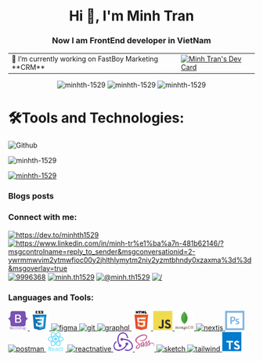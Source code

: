 <h1 align="center">Hi 👋, I'm Minh Tran</h1>
<h3 align="center">Now I am FrontEnd developer in VietNam</h3>

<table>
<tr>
  <td valign="center">
    🔭 I’m currently working on FastBoy Marketing **CRM**
<td >
    <a href="https://app.daily.dev/Rhitta"><img src="https://api.daily.dev/devcards/63cd2d3debc44564b7cd51dd70386991.png?r=o0p" width="400" alt="Minh Tran's Dev Card"/></a>
  </td>

</tr>
</table>

<p align="center">
<img width="40%" src="https://github-readme-stats.vercel.app/api/top-langs?username=minhth-1529&show_icons=true&theme=dracula&title_color=ff8000&text_color=ffffff&bg_color=6a6a6a&locale=en&layout=compact&hide_border=true" alt="minhth-1529" /> 
<img width="48%" src="https://github-readme-stats.vercel.app/api?username=minhth-1529&show_icons=true&theme=dracula&title_color=ff8000&text_color=ffffff&bg_color=6a6a6a&locale=en&hide_border=true" alt="minhth-1529" />
  <img width="50%" src="http://github-readme-streak-stats.herokuapp.com?user=minhth-1529&theme=highcontrast&hide_border=true&date_format=M%20j%5B%2C%20Y%5D" alt="minhth-1529" />
</p>

# 🛠️Tools and Technologies:

![Github](https://user-images.githubusercontent.com/70682152/153578819-6b5fc829-d2ee-4406-9b13-247862e8b51b.png)

<p align="left"> <img src="https://komarev.com/ghpvc/?username=minhth-1529&label=Profile%20views&color=0e75b6&style=flat" alt="minhth-1529" /> </p>

<p align="left"> <a href="https://github.com/ryo-ma/github-profile-trophy"><img src="https://github-profile-trophy.vercel.app/?username=minhth-1529" alt="minhth-1529" /></a></p>

### Blogs posts
<!-- BLOG-POST-LIST:START -->
<!-- BLOG-POST-LIST:END -->

<h3 align="left">Connect with me:</h3>
<p align="left">
<a href="https://dev.to/https://dev.to/minhth1529" target="blank"><img align="center" src="https://raw.githubusercontent.com/rahuldkjain/github-profile-readme-generator/master/src/images/icons/Social/devto.svg" alt="https://dev.to/minhth1529" height="30" width="40" /></a>
<a href="https://linkedin.com/in/https://www.linkedin.com/in/minh-tr%e1%ba%a7n-481b62146/?msgcontrolname=reply_to_sender&msgconversationid=2-ywrmmwvim2ytmwfioc00y2jhlthlymytm2niy2yzmtbhndy0xzaxma%3d%3d&msgoverlay=true" target="blank"><img align="center" src="https://raw.githubusercontent.com/rahuldkjain/github-profile-readme-generator/master/src/images/icons/Social/linked-in-alt.svg" alt="https://www.linkedin.com/in/minh-tr%e1%ba%a7n-481b62146/?msgcontrolname=reply_to_sender&msgconversationid=2-ywrmmwvim2ytmwfioc00y2jhlthlymytm2niy2yzmtbhndy0xzaxma%3d%3d&msgoverlay=true" height="30" width="40" /></a>
<a href="https://stackoverflow.com/users/9996368" target="blank"><img align="center" src="https://raw.githubusercontent.com/rahuldkjain/github-profile-readme-generator/master/src/images/icons/Social/stack-overflow.svg" alt="9996368" height="30" width="40" /></a>
<a href="https://fb.com/minh.th1529" target="blank"><img align="center" src="https://raw.githubusercontent.com/rahuldkjain/github-profile-readme-generator/master/src/images/icons/Social/facebook.svg" alt="minh.th1529" height="30" width="40" /></a>
<a href="https://medium.com/@minh.th1529" target="blank"><img align="center" src="https://raw.githubusercontent.com/rahuldkjain/github-profile-readme-generator/master/src/images/icons/Social/medium.svg" alt="@minh.th1529" height="30" width="40" /></a>
<a href="//" target="blank"><img align="center" src="https://raw.githubusercontent.com/rahuldkjain/github-profile-readme-generator/master/src/images/icons/Social/rss.svg" alt="/" height="30" width="40" /></a>
</p>

<h3 align="left">Languages and Tools:</h3>
<p align="left"> <a href="https://getbootstrap.com" target="_blank" rel="noreferrer"> <img src="https://raw.githubusercontent.com/devicons/devicon/master/icons/bootstrap/bootstrap-plain-wordmark.svg" alt="bootstrap" width="40" height="40"/> </a> <a href="https://www.w3schools.com/css/" target="_blank" rel="noreferrer"> <img src="https://raw.githubusercontent.com/devicons/devicon/master/icons/css3/css3-original-wordmark.svg" alt="css3" width="40" height="40"/> </a> <a href="https://www.figma.com/" target="_blank" rel="noreferrer"> <img src="https://www.vectorlogo.zone/logos/figma/figma-icon.svg" alt="figma" width="40" height="40"/> </a> <a href="https://git-scm.com/" target="_blank" rel="noreferrer"> <img src="https://www.vectorlogo.zone/logos/git-scm/git-scm-icon.svg" alt="git" width="40" height="40"/> </a> <a href="https://graphql.org" target="_blank" rel="noreferrer"> <img src="https://www.vectorlogo.zone/logos/graphql/graphql-icon.svg" alt="graphql" width="40" height="40"/> </a> <a href="https://www.w3.org/html/" target="_blank" rel="noreferrer"> <img src="https://raw.githubusercontent.com/devicons/devicon/master/icons/html5/html5-original-wordmark.svg" alt="html5" width="40" height="40"/> </a> <a href="https://developer.mozilla.org/en-US/docs/Web/JavaScript" target="_blank" rel="noreferrer"> <img src="https://raw.githubusercontent.com/devicons/devicon/master/icons/javascript/javascript-original.svg" alt="javascript" width="40" height="40"/> </a> <a href="https://www.mongodb.com/" target="_blank" rel="noreferrer"> <img src="https://raw.githubusercontent.com/devicons/devicon/master/icons/mongodb/mongodb-original-wordmark.svg" alt="mongodb" width="40" height="40"/> </a> <a href="https://nextjs.org/" target="_blank" rel="noreferrer"> <img src="https://cdn.worldvectorlogo.com/logos/nextjs-2.svg" alt="nextjs" width="40" height="40"/> </a> <a href="https://www.photoshop.com/en" target="_blank" rel="noreferrer"> <img src="https://raw.githubusercontent.com/devicons/devicon/master/icons/photoshop/photoshop-line.svg" alt="photoshop" width="40" height="40"/> </a> <a href="https://postman.com" target="_blank" rel="noreferrer"> <img src="https://www.vectorlogo.zone/logos/getpostman/getpostman-icon.svg" alt="postman" width="40" height="40"/> </a> <a href="https://reactjs.org/" target="_blank" rel="noreferrer"> <img src="https://raw.githubusercontent.com/devicons/devicon/master/icons/react/react-original-wordmark.svg" alt="react" width="40" height="40"/> </a> <a href="https://reactnative.dev/" target="_blank" rel="noreferrer"> <img src="https://reactnative.dev/img/header_logo.svg" alt="reactnative" width="40" height="40"/> </a> <a href="https://redux.js.org" target="_blank" rel="noreferrer"> <img src="https://raw.githubusercontent.com/devicons/devicon/master/icons/redux/redux-original.svg" alt="redux" width="40" height="40"/> </a> <a href="https://sass-lang.com" target="_blank" rel="noreferrer"> <img src="https://raw.githubusercontent.com/devicons/devicon/master/icons/sass/sass-original.svg" alt="sass" width="40" height="40"/> </a> <a href="https://www.sketch.com/" target="_blank" rel="noreferrer"> <img src="https://www.vectorlogo.zone/logos/sketchapp/sketchapp-icon.svg" alt="sketch" width="40" height="40"/> </a> <a href="https://tailwindcss.com/" target="_blank" rel="noreferrer"> <img src="https://www.vectorlogo.zone/logos/tailwindcss/tailwindcss-icon.svg" alt="tailwind" width="40" height="40"/> </a> <a href="https://www.typescriptlang.org/" target="_blank" rel="noreferrer"> <img src="https://raw.githubusercontent.com/devicons/devicon/master/icons/typescript/typescript-original.svg" alt="typescript" width="40" height="40"/> </a> </p>
